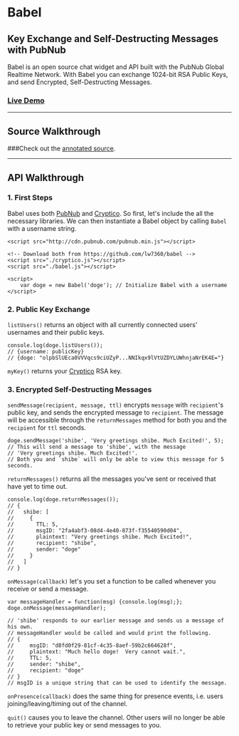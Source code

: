 # Babel

## Key Exchange and Self-Destructing Messages with PubNub

Babel is an open source chat widget and API built with the PubNub Global Realtime Network. With Babel you can exchange 1024-bit RSA Public Keys, and send Encrypted, Self-Destructing Messages.

###  [Live Demo](http://pubnub.github.io/secure-key-exchange/)
<!--*  [Annotated Source](http://larrywu.com/babel/docs/annotated-source)
-->
<!--Insert blog posts here as they are posted.-->

------
## Source Walkthrough

###Check out the [annotated source](http://pubnub.github.io/secure-key-exchange/docs/annotated-source).

------

<!--#### Key Generation
First, we have to generate our 1024-bit RSA key. This step is pretty simple with the Cryptico JavaScript library.

	var RSAkey = cryptico.generateRSAKey(1024);
	var publicKey = cryptico.publicKeyString(RSAkey);

Then let's initialize our PubNub client.
	
	var pubnub = PUBNUB.init({
		publish_key : 'demo',
		subscribe_key : 'demo',
		uuid : userName,
		ssl : true
	});
	
`'demo'` can be replaced with your own PubNub `publish_key` and `subscribe_key`, which you can get with your free PubNub [account](http://www.pubnub.com/get-started/).

`userName` should be some unique string that other users will be able to identify you by. By setting `ssl` to `true`, PubNub will be using TLS while transport our data.

#### Key Sharing

Now that we've generated a Public Key and our PubNub client is prepared, we can share our Public Key with others through PubNub.

Let's subscribe to a PubNub channel.

	pubnub.subscribe({
		channel : 'babel',
		callback : function(m) {},
		state : {username : 'doge', publicKey : publicKey}
	});
	
Our channel name in this case is `babel`. `callback` has been set to do nothing, because for now we don't need to do anything when we receive a message. Our `state` has been set to an object containing our username and publicKey.

Now we can use PubNub's presence features to see the public keys of other users subscribed to the `babel` channel.

	pubnub.here_now({
		channel : 'babel',
		state : true,
		callback : function(m) {console.log(m)}
	});
	
`here_now` prints out a list of uuids along with their state. Here's an example of what it might print out.

	{
		occupancy: 1,
		uuids: [
	    	{‘doge’ : "Tknd+V5WrBOujZKHUCS2MYZKhwSUr6Wha...SqlHjVLvDOVmewRjHWC9a5SzQq5/YRhw+7E="}
		]
	}

### 3. Encrypted, Self-Destructing Messages

`babel.js` also has the capabilities to send encrypted, self-destructing messages. Messages are encrypted with 1024-bit RSA, which is performed by a slightly modified [cryptico.js](http://wwwtyro.github.io/cryptico/).
-->

## API Walkthrough

### 1. First Steps
Babel uses both [PubNub](http://www.pubnub.com/) and [Cryptico](http://wwwtyro.github.io/cryptico/). So first, let's include the all the necessary libraries. We can then instantiate a Babel object by calling `Babel` with a username string.

	<script src="http://cdn.pubnub.com/pubnub.min.js"></script>
	
	<!-- Download both from https://github.com/lw7360/babel -->
	<script src="./cryptico.js"></script> 
	<script src="./babel.js"></script>
	
	<script> 
	    var doge = new Babel('doge'); // Initialize Babel with a username
	</script>
	
### 2. Public Key Exchange

`listUsers()` returns an object with all currently connected users' usernames and their public keys.
	
	console.log(doge.listUsers());
	// {username: publicKey}
	// {doge: "olpbSlUEca0VVVqcs9ciUZyP...NNIkqx9lVtUZDYLUWhnjaNrEK4E="}
	
`myKey()` returns your [Cryptico](https://github.com/wwwtyro/cryptico) RSA key. 

### 3. Encrypted Self-Destructing Messages

`sendMessage(recipient, message, ttl)` encrypts `message` with `recipient`'s public key, and sends the encrypted message to `recipient`. The message will be accessible through the `returnMessages` method for both you and the `recipient` for `ttl` seconds.

	doge.sendMessage('shibe', 'Very greetings shibe. Much Excited!', 5);
	// This will send a message to 'shibe', with the message 
	// 'Very greetings shibe. Much Excited!'. 
	// Both you and `shibe` will only be able to view this message for 5 seconds.
	
`returnMessages()` returns all the messages you've sent or received that have yet to time out.

	console.log(doge.returnMessages());
	// {
	//   shibe: [
	//	   {
	//       TTL: 5,
	//       msgID: "2fa4abf3-08d4-4e40-873f-f35540590d04",
	//       plaintext: "Very greetings shibe. Much Excited!",
	//       recipient: "shibe",
	//       sender: "doge"
	//     }
	//   ]
	// }
	

`onMessage(callback)` let's you set a function to be called whenever you receive or send a message.

    var	messageHandler = function(msg) {console.log(msg);};
	doge.onMessage(messageHandler);
	
	// 'shibe' responds to our earlier message and sends us a message of his own.
	// messageHandler would be called and would print the following.
	// {
	//     msgID: "d8fd0f29-81cf-4c35-8aef-59b2c664628f", 
	//     plaintext: "Much hello doge!  Very cannot wait.", 
	//     TTL: 5, 
	//     sender: "shibe", 
	//     recipient: "doge"
	// }
	// msgID is a unique string that can be used to identify the message.

`onPresence(callback)` does the same thing for presence events, i.e. users joining/leaving/timing out of the channel.

`quit()` causes you to leave the channel. Other users will no longer be able to retrieve your public key or send messages to you.